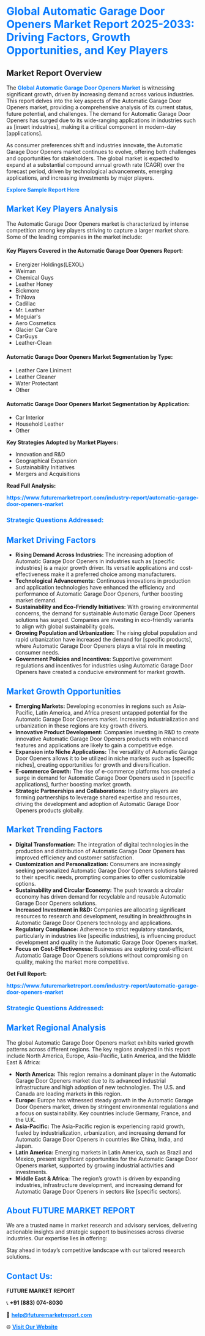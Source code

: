 <h1 style="color: #007BFF;">Global Automatic Garage Door Openers Market Report 2025-2033: Driving Factors, Growth Opportunities, and Key Players</h1>

<section id="overview">
<h2>Market Report Overview</h2>
<p>The <a href="https://www.futuremarketreport.com/industry-report/automatic-garage-door-openers-market" style="color: #007BFF; text-decoration: none;"><strong>Global Automatic Garage Door Openers Market</strong></a> is witnessing significant growth, driven by increasing demand across various industries. This report delves into the key aspects of the Automatic Garage Door Openers market, providing a comprehensive analysis of its current status, future potential, and challenges. The demand for Automatic Garage Door Openers has surged due to its wide-ranging applications in industries such as [insert industries], making it a critical component in modern-day [applications].</p>
<p>As consumer preferences shift and industries innovate, the Automatic Garage Door Openers market continues to evolve, offering both challenges and opportunities for stakeholders. The global market is expected to expand at a substantial compound annual growth rate (CAGR) over the forecast period, driven by technological advancements, emerging applications, and increasing investments by major players.</p>
</section>

<section id="overview">
<p><a href="https://www.futuremarketreport.com/request-sample/reportId=33918" style="color: #007BFF; text-decoration: none;"><strong>Explore Sample Report Here</strong></a></p>
</section>

<section id="key-players">
<h2 style="color: #007BFF;">Market Key Players Analysis</h2>
<p>The Automatic Garage Door Openers market is characterized by intense competition among key players striving to capture a larger market share. Some of the leading companies in the market include:</p>
<h4>Key Players Covered in the Automatic Garage Door Openers Report:</h4>
<ul><li>Energizer Holdings(LEXOL)</li><li>Weiman</li><li>Chemical Guys</li><li>Leather Honey</li><li>Bickmore</li><li>TriNova</li><li>Cadillac</li><li>Mr. Leather</li><li>Meguiar&#039;s</li><li>Aero Cosmetics</li><li>Glacier Car Care</li><li>CarGuys</li><li>Leather-Clean</li></ul>
<h4>Automatic Garage Door Openers Market Segmentation by Type:</h4>
<ul><li>Leather Care Liniment</li><li>Leather Cleaner</li><li>Water Protectant</li><li>Other</li></ul>

<h4>Automatic Garage Door Openers Market Segmentation by Application:</h4>
<ul><li>Car Interior</li><li>Household Leather</li><li>Other</li></ul>
<p><strong>Key Strategies Adopted by Market Players:</strong></p>
<ul>
<li>Innovation and R&D</li>
<li>Geographical Expansion</li>
<li>Sustainability Initiatives</li>
<li>Mergers and Acquisitions</li>
</ul>
</section>

<section>
<p><strong>Read Full Analysis: </strong></p><a href="https://www.futuremarketreport.com/industry-report/automatic-garage-door-openers-market" style="color: #007BFF; text-decoration: none;"><strong>https://www.futuremarketreport.com/industry-report/automatic-garage-door-openers-market</strong></a>
<h3 style="color: #007BFF;">Strategic Questions Addressed:</h3>
</section>

<section id="driving-factors">
<h2 style="color: #007BFF;">Market Driving Factors</h2>
<ul>
<li><strong>Rising Demand Across Industries:</strong> The increasing adoption of Automatic Garage Door Openers in industries such as [specific industries] is a major growth driver. Its versatile applications and cost-effectiveness make it a preferred choice among manufacturers.</li>
<li><strong>Technological Advancements:</strong> Continuous innovations in production and application technologies have enhanced the efficiency and performance of Automatic Garage Door Openers, further boosting market demand.</li>
<li><strong>Sustainability and Eco-Friendly Initiatives:</strong> With growing environmental concerns, the demand for sustainable Automatic Garage Door Openers solutions has surged. Companies are investing in eco-friendly variants to align with global sustainability goals.</li>
<li><strong>Growing Population and Urbanization:</strong> The rising global population and rapid urbanization have increased the demand for [specific products], where Automatic Garage Door Openers plays a vital role in meeting consumer needs.</li>
<li><strong>Government Policies and Incentives:</strong> Supportive government regulations and incentives for industries using Automatic Garage Door Openers have created a conducive environment for market growth.</li>
</ul>
</section>

<section id="growth-opportunities">
<h2 style="color: #007BFF;">Market Growth Opportunities</h2>
<ul>
<li><strong>Emerging Markets:</strong> Developing economies in regions such as Asia-Pacific, Latin America, and Africa present untapped potential for the Automatic Garage Door Openers market. Increasing industrialization and urbanization in these regions are key growth drivers.</li>
<li><strong>Innovative Product Development:</strong> Companies investing in R&D to create innovative Automatic Garage Door Openers products with enhanced features and applications are likely to gain a competitive edge.</li>
<li><strong>Expansion into Niche Applications:</strong> The versatility of Automatic Garage Door Openers allows it to be utilized in niche markets such as [specific niches], creating opportunities for growth and diversification.</li>
<li><strong>E-commerce Growth:</strong> The rise of e-commerce platforms has created a surge in demand for Automatic Garage Door Openers used in [specific applications], further boosting market growth.</li>
<li><strong>Strategic Partnerships and Collaborations:</strong> Industry players are forming partnerships to leverage shared expertise and resources, driving the development and adoption of Automatic Garage Door Openers products globally.</li>
</ul>
</section>

<section id="trending-factors">
<h2 style="color: #007BFF;">Market Trending Factors</h2>
<ul>
<li><strong>Digital Transformation:</strong> The integration of digital technologies in the production and distribution of Automatic Garage Door Openers has improved efficiency and customer satisfaction.</li>
<li><strong>Customization and Personalization:</strong> Consumers are increasingly seeking personalized Automatic Garage Door Openers solutions tailored to their specific needs, prompting companies to offer customizable options.</li>
<li><strong>Sustainability and Circular Economy:</strong> The push towards a circular economy has driven demand for recyclable and reusable Automatic Garage Door Openers solutions.</li>
<li><strong>Increased Investment in R&D:</strong> Companies are allocating significant resources to research and development, resulting in breakthroughs in Automatic Garage Door Openers technology and applications.</li>
<li><strong>Regulatory Compliance:</strong> Adherence to strict regulatory standards, particularly in industries like [specific industries], is influencing product development and quality in the Automatic Garage Door Openers market.</li>
<li><strong>Focus on Cost-Effectiveness:</strong> Businesses are exploring cost-efficient Automatic Garage Door Openers solutions without compromising on quality, making the market more competitive.</li>
</ul>
</section>

<section>
<p><strong>Get Full Report: </strong></p><a href="https://www.futuremarketreport.com/industry-report/automatic-garage-door-openers-market" style="color: #007BFF; text-decoration: none;"><strong>https://www.futuremarketreport.com/industry-report/automatic-garage-door-openers-market</strong></a>
<h3 style="color: #007BFF;">Strategic Questions Addressed:</h3>
</section>


<section id="regional-analysis">
<h2 style="color: #007BFF;">Market Regional Analysis</h2>
<p>The global Automatic Garage Door Openers market exhibits varied growth patterns across different regions. The key regions analyzed in this report include North America, Europe, Asia-Pacific, Latin America, and the Middle East & Africa:</p>
<ul>
<li><strong>North America:</strong> This region remains a dominant player in the Automatic Garage Door Openers market due to its advanced industrial infrastructure and high adoption of new technologies. The U.S. and Canada are leading markets in this region.</li>
<li><strong>Europe:</strong> Europe has witnessed steady growth in the Automatic Garage Door Openers market, driven by stringent environmental regulations and a focus on sustainability. Key countries include Germany, France, and the U.K.</li>
<li><strong>Asia-Pacific:</strong> The Asia-Pacific region is experiencing rapid growth, fueled by industrialization, urbanization, and increasing demand for Automatic Garage Door Openers in countries like China, India, and Japan.</li>
<li><strong>Latin America:</strong> Emerging markets in Latin America, such as Brazil and Mexico, present significant opportunities for the Automatic Garage Door Openers market, supported by growing industrial activities and investments.</li>
<li><strong>Middle East & Africa:</strong> The region’s growth is driven by expanding industries, infrastructure development, and increasing demand for Automatic Garage Door Openers in sectors like [specific sectors].</li>
</ul>
</section>

<footer>
<h2 style="color: #007BFF;">About FUTURE MARKET REPORT</h2>
<p>We are a trusted name in market research and advisory services, delivering actionable insights and strategic support to businesses across diverse industries. Our expertise lies in offering:</p>

<p>Stay ahead in today’s competitive landscape with our tailored research solutions.</p>

<h2 style="color: #007BFF;">Contact Us:</h2>
<p><strong>FUTURE MARKET REPORT</strong></p>
<p>📞 <strong>+91 (883) 074-8030</strong></p>
<p>📧 <strong><a href="mailto:help@futuremarketreport.com" style="color: #007BFF;">help@futuremarketreport.com</a></strong></p>
<p>🌐 <strong><a href="https://www.futuremarketreport.com/" style="color: #007BFF;">Visit Our Website</a></strong></p>
</footer>